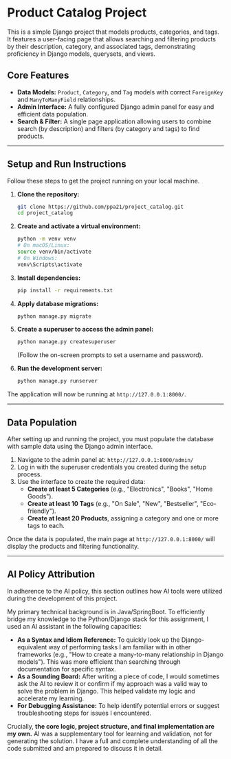 # Product Catalog Project

This is a simple Django project that models products, categories, and tags. It features a user-facing page that allows searching and filtering products by their description, category, and associated tags, demonstrating proficiency in Django models, querysets, and views.

## Core Features
-   **Data Models:** `Product`, `Category`, and `Tag` models with correct `ForeignKey` and `ManyToManyField` relationships.
-   **Admin Interface:** A fully configured Django admin panel for easy and efficient data population.
-   **Search & Filter:** A single page application allowing users to combine search (by description) and filters (by category and tags) to find products.

---

## Setup and Run Instructions

Follow these steps to get the project running on your local machine.

1.  **Clone the repository:**
    ```bash
    git clone https://github.com/ppa21/project_catalog.git
    cd project_catalog
    ```

2.  **Create and activate a virtual environment:**
    ```bash
    python -m venv venv
    # On macOS/Linux:
    source venv/bin/activate
    # On Windows:
    venv\Scripts\activate
    ```

3.  **Install dependencies:**
    ```bash
    pip install -r requirements.txt
    ```

4.  **Apply database migrations:**
    ```bash
    python manage.py migrate
    ```

5.  **Create a superuser to access the admin panel:**
    ```bash
    python manage.py createsuperuser
    ```
    (Follow the on-screen prompts to set a username and password).

6.  **Run the development server:**
    ```bash
    python manage.py runserver
    ```

The application will now be running at `http://127.0.0.1:8000/`.

---

## Data Population

After setting up and running the project, you must populate the database with sample data using the Django admin interface.

1.  Navigate to the admin panel at: `http://127.0.0.1:8000/admin/`
2.  Log in with the superuser credentials you created during the setup process.
3.  Use the interface to create the required data:
    *   **Create at least 5 Categories** (e.g., "Electronics", "Books", "Home Goods").
    *   **Create at least 10 Tags** (e.g., "On Sale", "New", "Bestseller", "Eco-friendly").
    *   **Create at least 20 Products**, assigning a category and one or more tags to each.

Once the data is populated, the main page at `http://127.0.0.1:8000/` will display the products and filtering functionality.

---

## AI Policy Attribution

In adherence to the AI policy, this section outlines how AI tools were utilized during the development of this project.

My primary technical background is in Java/SpringBoot. To efficiently bridge my knowledge to the Python/Django stack for this assignment, I used an AI assistant in the following capacities:

*   **As a Syntax and Idiom Reference:** To quickly look up the Django-equivalent way of performing tasks I am familiar with in other frameworks (e.g., "How to create a many-to-many relationship in Django models"). This was more efficient than searching through documentation for specific syntax.
*   **As a Sounding Board:** After writing a piece of code, I would sometimes ask the AI to review it or confirm if my approach was a valid way to solve the problem in Django. This helped validate my logic and accelerate my learning.
*   **For Debugging Assistance:** To help identify potential errors or suggest troubleshooting steps for issues I encountered.

Crucially, **the core logic, project structure, and final implementation are my own.** AI was a supplementary tool for learning and validation, not for generating the solution. I have a full and complete understanding of all the code submitted and am prepared to discuss it in detail.
